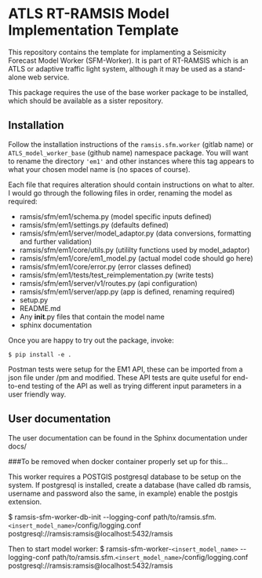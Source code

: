 # ATLS RT-RAMSIS Model Implementation Template

This repository contains the template for implamenting a Seismicity Forecast Model
Worker (SFM-Worker). It is part of RT-RAMSIS which is an ATLS or adaptive traffic light system,
although it may be used as a stand-alone web service.

This package requires the use of the base worker package to be installed, which should be
available as a sister repository.

## Installation

Follow the installation instructions of the `ramsis.sfm.worker` (gitlab name) or
`ATLS_model_worker_base` (github name) namespace package.
You will want to rename the directory `'em1'` and other instances where this tag appears
to what your chosen model name is (no spaces of course).

Each file that requires alteration should contain instructions on what to alter.
I would go through the following files in order, renaming the model as required:

* ramsis/sfm/em1/schema.py (model specific inputs defined)
* ramsis/sfm/em1/settings.py (defaults defined)
* ramsis/sfm/em1/server/model_adaptor.py (data conversions, formatting and further validation)
* ramsis/sfm/em1/core/utils.py (utililty functions used by model_adaptor)
* ramsis/sfm/em1/core/em1_model.py (actual model code should go here)
* ramsis/sfm/em1/core/error.py (error classes defined)
* ramsis/sfm/em1/tests/test_reimplementation.py (write tests)
* ramsis/sfm/em1/server/v1/routes.py (api configuration)
* ramsis/sfm/em1/server/app.py (app is defined, renaming required)
* setup.py
* README.md
* Any __init__.py files that contain the model name
* sphinx documentation


Once you are happy to try out the package, invoke:

```
$ pip install -e .
```

Postman tests were setup for the EM1 API, these can be imported from a json file under
/pm and modified. These API tests are quite useful for end-to-end testing of the API
as well as trying different input parameters in a user friendly way.

## User documentation
The user documentation can be found in the Sphinx documentation under docs/


###To be removed when docker container properly set up for this...

This worker requires a POSTGIS postgresql database to be setup on the system.
If postgresql is installed, create a database (have called db ramsis, username and password also the same, in example) enable the postgis extension.

$ ramsis-sfm-worker-db-init --logging-conf path/to/ramsis.sfm.`<insert_model_name>`/config/logging.conf  postgresql://ramsis:ramsis@localhost:5432/ramsis

Then to start model worker:
$ ramsis-sfm-worker-`<insert_model_name>` --logging-conf path/to/ramsis.sfm.`<insert_model_name>`/config/logging.conf postgresql://ramsis:ramsis@localhost:5432/ramsis
